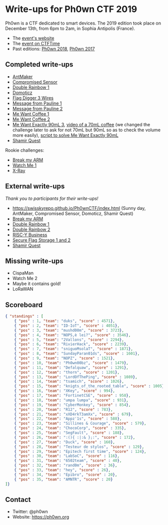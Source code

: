 # Write-ups for Ph0wn CTF 2019

Ph0wn is a CTF dedicated to smart devices. The 2019 edition took place on December 13th, from 6pm to 2am, in Sophia Antipolis (France).

- The [event's website](https://ph0wn.org)
- The [event on CTFTime](https://ctftime.org/event/915)
- Past editions: [Ph0wn 2018](https://github.com/cryptax/write-ups-2018/tree/master/ph0wn-2018), [Ph0wn 2017](https://github.com/ctfs/write-ups-2017/tree/master/ph0wn-ctf-2017)

## Completed write-ups

- [AntMaker](https://github.com/ph0wn/writeups/blob/master/2019/hardware/partial-antmaker.md)
- [Compromised Sensor](https://github.com/ph0wn/writeups/blob/master/2019/misc/compromised-sensor.md)
- [Double Rainbow 1](https://github.com/ph0wn/writeups/blob/master/2019/reverse/doublerainbow1.md)
- [Domoticz](https://github.com/ph0wn/writeups/blob/master/2019/misc/domoticz.md)
- [Flag Digger 3 Wires](https://github.com/ph0wn/writeups/blob/master/2019/hardware/flagdigger.md)
- [Message from Pauline 1](https://github.com/ph0wn/writeups/blob/master/2019/crypto/message-pauline-1.md)
- [Message from Pauline 2](https://github.com/ph0wn/writeups/blob/master/2019/reverse/message-pauline-2.md)
- [Me Want Coffee 1](https://github.com/ph0wn/writeups/blob/master/2019/network/mewantcoffee-1-2-3.md)
- [Me Want Coffee 2](https://github.com/ph0wn/writeups/blob/master/2019/network/mewantcoffee-1-2-3.md)
- [Me Want Exactly 90mL 3](https://github.com/ph0wn/writeups/blob/master/2019/network/mewantcoffee-1-2-3.md), [video of a 70mL coffee](https://github.com/ph0wn/writeups/blob/master/2019/network/join-coffee-70ml.mp4) (we changed the challenge later to ask for not 70mL but 90mL so as to check the volume more easily), [script to solve Me Want Exactly 90mL](https://github.com/ph0wn/writeups/blob/master/2019/network/ph0wn-hack.sh)
- [Shamir Quest](https://github.com/ph0wn/writeups/blob/master/2019/crypto/shamirquest.md)

Rookie challenges:

- [Break my ARM](https://github.com/ph0wn/writeups/blob/master/2019/rookie/breakmyarm.md)
- [Watch Me 1](https://github.com/ph0wn/writeups/blob/master/2019/rookie/watchme1.md)
- [X-Ray](https://github.com/ph0wn/writeups/blob/master/2019/rookie/xray.md)


## External write-ups

*Thank you to participants for their write-ups!*

- https://swisskyrepo.github.io/Ph0wnCTF/index.html (Sunny day, AntMaker, Compromised Sensor, Domoticz, Shamir Quest)
- [Break my ARM](https://ctftime.org/writeup/17648)
- [Double Rainbow 1](http://sebastien.andrivet.com/en/posts/ph0wn-2019-double-rainbow-writeup/)
- [Double Rainbow 2](http://sebastien.andrivet.com/en/posts/ph0wn-2019-double-rainbow-level-2/)
- [RISC-Y Business](http://duksctf.github.io/2019/12/13/ph0wn-RISC-Y-Business.html)
- [Secure Flag Storage 1 and 2](https://github.com/vdehors/writeups/blob/master/ph0wn2019/pwn/securefs/README.md)
- [Shamir Quest](https://github.com/ziyedbe/ph0wn/tree/master/shamir)


## Missing write-ups

- CispaMan
- Watch Me 2
- Maybe it contains gold!
- LoRaWAN


## Scoreboard

```json
{ "standings" : [
	{ "pos" : 1, "team": "duks", "score" : 4571},
	{ "pos" : 2, "team": "ID-IoT", "score" : 4051},
	{ "pos" : 3, "team": "mushd00m", "score" : 3723},
	{ "pos" : 4, "team": "NOPS,è lei?", "score" : 3546},
	{ "pos" : 5, "team": "2Vallons", "score" : 2294},
	{ "pos" : 6, "team": "RivierHack", "score" : 2239},
	{ "pos" : 7, "team": "sniguoMsolaT", "score" : 1871},
	{ "pos" : 8, "team": "SundayParan01ds", "score" : 1601},
	{ "pos" : 9, "team": "NOPZ", "score" : 1521},
	{ "pos" : 10, "team": "Ph0wn00bz", "score" : 1479},
	{ "pos" : 11, "team": "Defalquaw", "score" : 1291},
	{ "pos" : 12, "team": "thorn", "score" : 1201},
	{ "pos" : 13, "team": "LordOfThePing", "score" : 1089},
	{ "pos" : 14, "team": "tsamich", "score" : 1026},
	{ "pos" : 15, "team": "knigts_of_the_rooted_table", "score" : 1005},
	{ "pos" : 16, "team": "XKey", "score" : 994},
	{ "pos" : 17, "team": "FortinetCSE", "score" : 958},
	{ "pos" : 18, "team": "umpa lumpa", "score" : 931},
	{ "pos" : 19, "team": "CyberMonkey", "score" : 854},
	{ "pos" : 20, "team": "R12", "score" : 783},
	{ "pos" : 21, "team": "xXD4rkT3amXx", "score" : 679},
	{ "pos" : 22, "team": "Appz'1s", "score" : 588},
	{ "pos" : 23, "team": "Sillines & Courage", "score" : 579},
	{ "pos" : 24, "team": "ChocoCorp", "score" : 335},
	{ "pos" : 25, "team": "SegFault", "score" : 188},
	{ "pos" : 26, "team": ":(){ :|:& };:", "score" : 172},
	{ "pos" : 27, "team": "Duck", "score" : 160},
	{ "pos" : 28, "team": "Testeur de stylos", "score" : 129},
	{ "pos" : 29, "team": "Epitech first time", "score" : 124},
	{ "pos" : 30, "team": "LabSoC", "score" : 116},
	{ "pos" : 31, "team": "6502team", "score" : 40},
	{ "pos" : 32, "team": "rand0m", "score" : 36},
	{ "pos" : 33, "team": "hey", "score" : 26},
	{ "pos" : 34, "team": "Epibro", "score" : 20},
	{ "pos" : 35, "team": "AMNTR", "score" : 20}
]}
```

## Contact

- Twitter: @ph0wn
- Website: https://ph0wn.org


